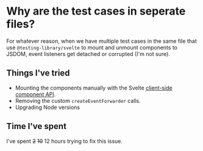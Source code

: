 # Why are the test cases in seperate files?

For whatever reason, when we have multiple test cases in the same file that use `@testing-library/svelte` to mount and unmount components to JSDOM, event listeners get detached or corrupted (I'm not sure).

## Things I've tried

- Mounting the components manually with the Svelte [client-side component API](https://svelte.dev/docs#run-time-client-side-component-api-creating-a-component).
- Removing the custom `createEventForwarder` calls.
- Upgrading Node versions

## Time I've spent

I've spent ~~2~~ ~~10~~ 12 hours trying to fix this issue.
